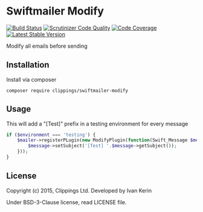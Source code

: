 Swiftmailer Modify
==================

[![Build Status](https://travis-ci.org/clippings/swiftmailer-modify.svg?branch=master)](https://travis-ci.org/clippings/swiftmailer-modify)
[![Scrutinizer Code Quality](https://scrutinizer-ci.com/g/clippings/swiftmailer-modify/badges/quality-score.png?b=master)](https://scrutinizer-ci.com/g/clippings/swiftmailer-modify/?branch=master)
[![Code Coverage](https://scrutinizer-ci.com/g/clippings/swiftmailer-modify/badges/coverage.png?b=master)](https://scrutinizer-ci.com/g/clippings/swiftmailer-modify/?branch=master)
[![Latest Stable Version](https://poser.pugx.org/clippings/swiftmailer-modify/v/stable)](https://packagist.org/packages/clippings/swiftmailer-modify)

Modify all emails before sending

Installation
------------

Install via composer

```
composer require clippings/swiftmailer-modify
```

Usage
-----

This will add a "[Test]" prefix in a testing environment for every message

```php
if ($environment === 'testing') {
    $mailer->registerPLugin(new ModifyPlugin(function(Swift_Message $message) {
        $message->setSubject('[Test] '.$message->getSubject());
    }));
}
```

License
-------

Copyright (c) 2015, Clippings Ltd. Developed by Ivan Kerin

Under BSD-3-Clause license, read LICENSE file.
